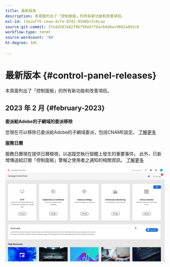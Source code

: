 ```yaml
---
title: 最新版本
description: 本頁面列出了「控制面板」的所有新功能和改善項目。
exl-id: 13aceffb-ceaa-4cfe-8741-95d66c5c6caa
source-git-commit: 37e4d287a82f9b750eb7fdac64d0ac9602a803c8
workflow-type: tm+mt
source-wordcount: '94'
ht-degree: 34%

---
```


# 最新版本 {#control-panel-releases}

本頁面列出了「控制面板」的所有新功能和改善項目。

## 2023 年 2 月 {#february-2023}

**委派給Adobe的子網域的委派移除**

您現在可以移除已委派給Adobe的子網域委派，包括CNAME設定。 [了解更多](../subdomains-certificates/using/remove-delegated-subdomains.md)

**服務日曆**

服務日曆現在提供日曆檢視，以追蹤您執行個體上發生的重要事件。 此外，已新增傳送給訂閱「控制面板」警報之使用者之通知的相關資訊。 [了解更多](../service-events/service-events.md)

![](assets/do-not-localize/gif-calendar.gif)

